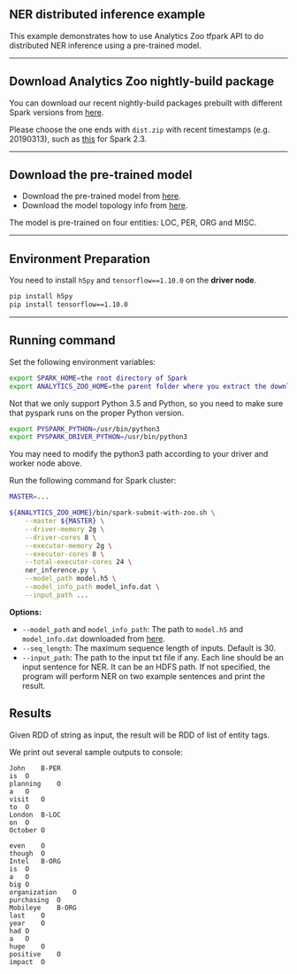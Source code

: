## NER distributed inference example
This example demonstrates how to use Analytics Zoo tfpark API to do distributed NER inference using a pre-trained model.

---
## Download Analytics Zoo nightly-build package
You can download our recent nightly-build packages prebuilt with different Spark versions from [here](https://analytics-zoo.github.io/master/#release-download/#release-050-nightly-build).

Please choose the one ends with `dist.zip` with recent timestamps (e.g. 20190313), such as [this](https://oss.sonatype.org/content/repositories/snapshots/com/intel/analytics/zoo/analytics-zoo-bigdl_0.7.2-spark_2.3.1/0.5.0-SNAPSHOT/analytics-zoo-bigdl_0.7.2-spark_2.3.1-0.5.0-20190313.181402-41-dist.zip) for Spark 2.3.

---
## Download the pre-trained model
- Download the pre-trained model from [here](http://nervana-modelzoo.s3.amazonaws.com/NLP/ner/model.h5).
- Download the model topology info from [here](http://nervana-modelzoo.s3.amazonaws.com/NLP/ner/model_info.dat).

The model is pre-trained on four entities: LOC, PER, ORG and MISC.

---
## Environment Preparation
You need to install `h5py` and `tensorflow==1.10.0` on the __driver node__.
```bash
pip install h5py
pip install tensorflow==1.10.0
```

---
## Running command
Set the following environment variables:
```bash
export SPARK_HOME=the root directory of Spark
export ANALYTICS_ZOO_HOME=the parent folder where you extract the downloaded Analytics Zoo zip package
```
Not that we only support Python 3.5 and Python, so you need to make sure that pyspark runs on the proper Python version.
```bash
export PYSPARK_PYTHON=/usr/bin/python3
export PYSPARK_DRIVER_PYTHON=/usr/bin/python3
```
You may need to modify the python3 path according to your driver and worker node above.
 
Run the following command for Spark cluster:
```bash
MASTER=...

${ANALYTICS_ZOO_HOME}/bin/spark-submit-with-zoo.sh \
    --master ${MASTER} \
    --driver-memory 2g \
    --driver-cores 8 \
    --executor-memory 2g \
    --executor-cores 8 \
    --total-executor-cores 24 \
    ner_inference.py \
    --model_path model.h5 \
    --model_info_path model_info.dat \
    --input_path ...
```

__Options:__
* `--model_path` and `model_info_path`: The path to `model.h5` and `model_info.dat` downloaded from [here](#download-the-pre-trained-model).
* `--seq_length`: The maximum sequence length of inputs. Default is 30.
* `--input_path`: The path to the input txt file if any. Each line should be an input sentence for NER. It can be an HDFS path. If not specified, the program will perform NER on two example sentences and print the result.


## Results
Given RDD of string as input, the result will be RDD of list of entity tags.

We print out several sample outputs to console:
```
John	B-PER	
is	O	
planning	O	
a	O	
visit	O	
to	O	
London	B-LOC	
on	O	
October	O	

even	O	
though	O	
Intel	B-ORG	
is	O	
a	O	
big	O	
organization	O	
purchasing	O	
Mobileye	B-ORG	
last	O	
year	O	
had	O	
a	O	
huge	O	
positive	O	
impact	O	
```